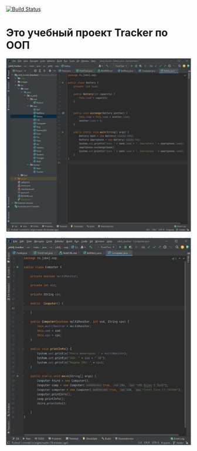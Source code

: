 [![Build Status](https://app.travis-ci.com/krutaxe/job4j_tracker.svg?branch=master)](https://app.travis-ci.com/krutaxe/job4j_tracker)

# Это учебный проект Tracker по ООП




![image of Battery](images/Battery.jpg)



![image of Comp](images/Comp.jpg)